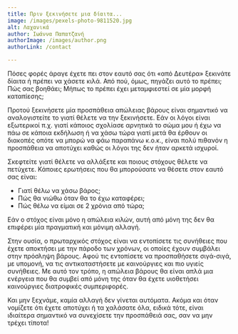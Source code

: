 ```yaml
---
title: Πριν ξεκινήσετε μια δίαιτα...
image: /images/pexels-photo-9811520.jpg
alt: Λαχανικά
author: Ιωάννα Παπατζανή
authorImage: /images/author.png
authorLink: /contact

---
```


Πόσες φορές άραγε έχετε πει στον εαυτό σας ότι  «από Δευτέρα» ξεκινάτε δίαιτα ή πρέπει να χάσετε κιλά. Από πού, όμως, πηγάζει αυτό το πρέπει; Πώς σας βοηθάει; Μήπως το πρέπει έχει μεταμφιεστεί σε μία μορφή καταπίεσης; 

Προτού ξεκινήσετε μία προσπάθεια απώλειας βάρους είναι σημαντικό να αναλογιστείτε το γιατί θέλετε να την ξεκινήσετε. Εάν οι λόγοι είναι εξωτερικοί π.χ. γιατί κάποιος σχολίασε αρνητικά το σώμα μου ή έχω να πάω σε κάποια εκδήλωση ή να χάσω τώρα γιατί μετά θα έρθουν οι διακοπές οπότε να μπορώ να φάω παραπάνω κ.ο.κ., είναι πολύ πιθανόν η προσπάθεια να αποτύχει καθώς οι λόγοι της δεν ήταν αρκετά ισχυροί.

Σκεφτείτε γιατί θέλετε να αλλάξετε και ποιους στόχους θέλετε να πετύχετε. Κάποιες ερωτήσεις που θα μπορούσατε να θέσετε στον εαυτό σας είναι:

- Γιατί θέλω να χάσω βάρος;
- Πώς θα νιώθω όταν θα το έχω καταφέρει; 
- Πώς θέλω να είμαι σε 2 χρόνια από τώρα;

Εάν ο στόχος είναι μόνο η απώλεια κιλών, αυτή από μόνη της δεν θα επιφέρει μία πραγματική και μόνιμη αλλαγή.

Στην ουσία, ο πρωταρχικός στόχος είναι να εντοπίσετε τις συνήθειες που έχετε αποκτήσει με την πάροδο των χρόνων, οι οποίες έχουν συμβάλει στην πρόσληψη βάρους.  Αφού τις εντοπίσετε να προσπαθήσετε σιγά-σιγά, με υπομονή, να τις αντικαταστήσετε με καινούργιες και πιο υγιείς συνήθειες. Με αυτό τον τρόπο, η απώλεια βάρους θα είναι απλά μια ενέργεια που θα συμβεί από μόνη της όταν θα έχετε υιοθετήσει καινούργιες διατροφικές συμπεριφορές.

Και μην ξεχνάμε, καμία αλλαγή δεν γίνεται αυτόματα.  Ακόμα και όταν νομίζετε ότι έχετε αποτύχει ή τα χαλάσατε όλα, ειδικά τότε, είναι ιδιαίτερα σημαντικό να συνεχίσετε την προσπάθειά σας, σαν να μην τρέχει τίποτα! 

